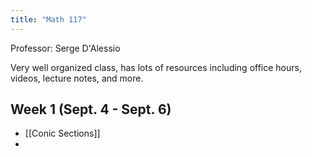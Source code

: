 ```yaml
---
title: "Math 117"
---
```


Professor: Serge D'Alessio

Very well organized class, has lots of resources including office hours, videos, lecture notes, and more.

## Week 1 (Sept. 4 - Sept. 6)

- [[Conic Sections]]
- 
